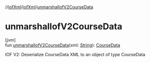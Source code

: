 //[iofXml](../../index.md)/[iofXml](index.md)/[unmarshalIofV2CourseData](unmarshal-iof-v2-course-data.md)

# unmarshalIofV2CourseData

[jvm]\
fun [unmarshalIofV2CourseData](unmarshal-iof-v2-course-data.md)(xml: [String](https://kotlinlang.org/api/latest/jvm/stdlib/kotlin/-string/index.html)): [CourseData](../iofXml.v2/-course-data/index.md)

IOF V2: Deserialize CourseData XML to an object of type CourseData
